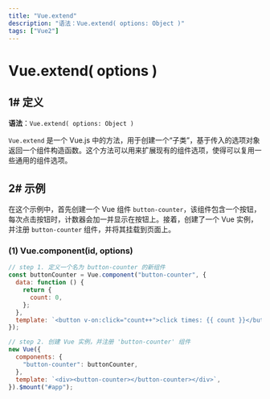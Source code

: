 ```yaml
---
title: "Vue.extend"
description: "语法：Vue.extend( options: Object )"
tags: ["Vue2"]
---
```


# Vue.extend( options )

## 1# 定义

**语法**：`Vue.extend( options: Object )`

`Vue.extend` 是一个 Vue.js 中的方法，用于创建一个“子类”，基于传入的选项对象返回一个组件构造函数。这个方法可以用来扩展现有的组件选项，使得可以复用一些通用的组件选项。 

## 2# 示例

在这个示例中，首先创建一个 Vue 组件 `button-counter`，该组件包含一个按钮，每次点击按钮时，计数器会加一并显示在按钮上。接着，创建了一个 Vue 实例，并注册 `button-counter` 组件，并将其挂载到页面上。

### (1) Vue.component(id, options)

```js
// step 1. 定义一个名为 button-counter 的新组件
const buttonCounter = Vue.component("button-counter", {
  data: function () {
    return {
      count: 0,
    };
  },
  template: `<button v-on:click="count++">click times: {{ count }}</button>`,
});

// step 2. 创建 Vue 实例，并注册 'button-counter' 组件
new Vue({
  components: {
    "button-counter": buttonCounter,
  },
  template: `<div><button-counter></button-counter></div>`,
}).$mount("#app");
```